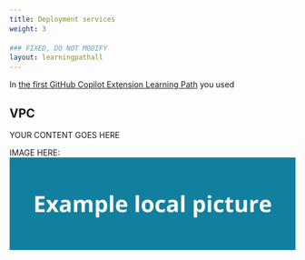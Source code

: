 ```yaml
---
title: Deployment services
weight: 3

### FIXED, DO NOT MODIFY
layout: learningpathall
---
```


In [the first GitHub Copilot Extension Learning Path]() you used 

## VPC
YOUR CONTENT GOES HERE

IMAGE HERE:
![example image alt-text#center](example-picture.png "Figure 1. Example image caption")
